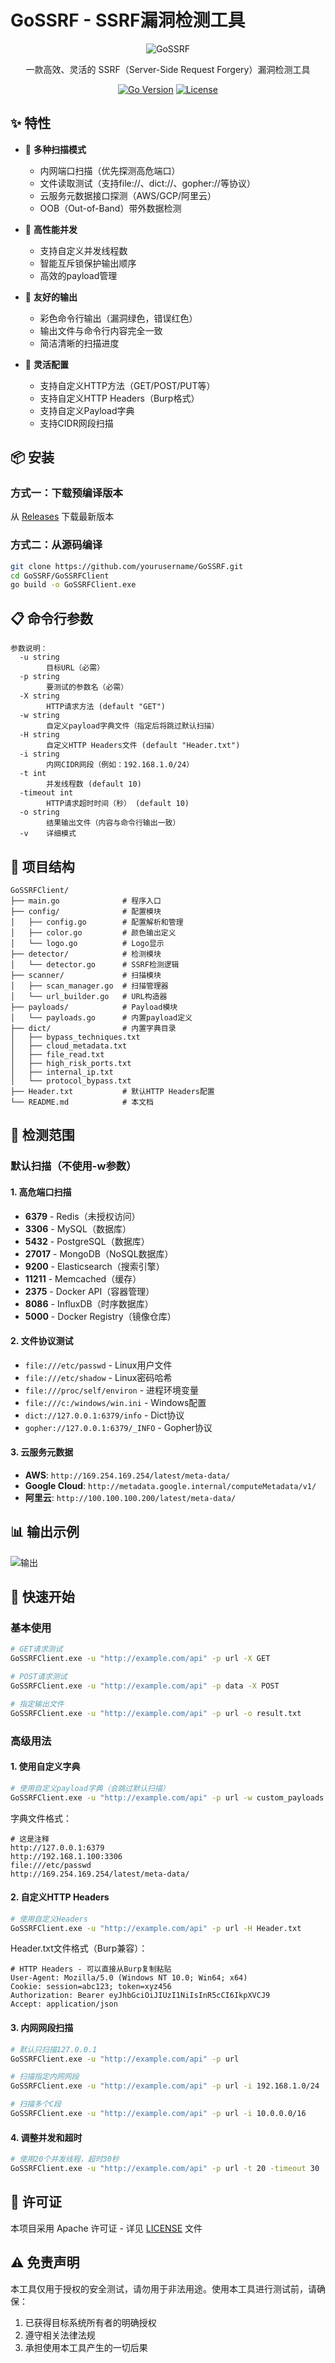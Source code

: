 # GoSSRF - SSRF漏洞检测工具

<div align="center">


![GoSSRF](images/0a87456e-f96b-42f1-9571-d51b123cd387.png)

一款高效、灵活的 SSRF（Server-Side Request Forgery）漏洞检测工具

[![Go Version](https://img.shields.io/badge/Go-1.20+-blue.svg)](https://golang.org)
[![License](https://img.shields.io/badge/License-MIT-green.svg)](LICENSE)

</div>

## ✨ 特性

- 🎯 **多种扫描模式**
  - 内网端口扫描（优先探测高危端口）
  - 文件读取测试（支持file://、dict://、gopher://等协议）
  - 云服务元数据接口探测（AWS/GCP/阿里云）
  - OOB（Out-of-Band）带外数据检测

- 🚀 **高性能并发**
  - 支持自定义并发线程数
  - 智能互斥锁保护输出顺序
  - 高效的payload管理

- 🎨 **友好的输出**
  - 彩色命令行输出（漏洞绿色，错误红色）
  - 输出文件与命令行内容完全一致
  - 简洁清晰的扫描进度

- 🔧 **灵活配置**
  - 支持自定义HTTP方法（GET/POST/PUT等）
  - 支持自定义HTTP Headers（Burp格式）
  - 支持自定义Payload字典
  - 支持CIDR网段扫描

## 📦 安装

### 方式一：下载预编译版本

从 [Releases](https://github.com/yourusername/GoSSRF/releases) 下载最新版本

### 方式二：从源码编译

```bash
git clone https://github.com/yourusername/GoSSRF.git
cd GoSSRF/GoSSRFClient
go build -o GoSSRFClient.exe
```

## 📋 命令行参数

```
参数说明：
  -u string
        目标URL（必需）
  -p string
        要测试的参数名（必需）
  -X string
        HTTP请求方法 (default "GET")
  -w string
        自定义payload字典文件（指定后将跳过默认扫描）
  -H string
        自定义HTTP Headers文件 (default "Header.txt")
  -i string
        内网CIDR网段（例如：192.168.1.0/24）
  -t int
        并发线程数 (default 10)
  -timeout int
        HTTP请求超时时间（秒） (default 10)
  -o string
        结果输出文件（内容与命令行输出一致）
  -v    详细模式
```

## 📂 项目结构

```
GoSSRFClient/
├── main.go              # 程序入口
├── config/              # 配置模块
│   ├── config.go        # 配置解析和管理
│   ├── color.go         # 颜色输出定义
│   └── logo.go          # Logo显示
├── detector/            # 检测模块
│   └── detector.go      # SSRF检测逻辑
├── scanner/             # 扫描模块
│   ├── scan_manager.go  # 扫描管理器
│   └── url_builder.go   # URL构造器
├── payloads/            # Payload模块
│   └── payloads.go      # 内置payload定义
├── dict/                # 内置字典目录
│   ├── bypass_techniques.txt
│   ├── cloud_metadata.txt
│   ├── file_read.txt
│   ├── high_risk_ports.txt
│   ├── internal_ip.txt
│   └── protocol_bypass.txt
├── Header.txt           # 默认HTTP Headers配置
└── README.md            # 本文档
```

## 🎯 检测范围

### 默认扫描（不使用-w参数）

#### 1. 高危端口扫描

- **6379** - Redis（未授权访问）
- **3306** - MySQL（数据库）
- **5432** - PostgreSQL（数据库）
- **27017** - MongoDB（NoSQL数据库）
- **9200** - Elasticsearch（搜索引擎）
- **11211** - Memcached（缓存）
- **2375** - Docker API（容器管理）
- **8086** - InfluxDB（时序数据库）
- **5000** - Docker Registry（镜像仓库）

#### 2. 文件协议测试

- `file:///etc/passwd` - Linux用户文件
- `file:///etc/shadow` - Linux密码哈希
- `file:///proc/self/environ` - 进程环境变量
- `file:///c:/windows/win.ini` - Windows配置
- `dict://127.0.0.1:6379/info` - Dict协议
- `gopher://127.0.0.1:6379/_INFO` - Gopher协议

#### 3. 云服务元数据

- **AWS**: `http://169.254.169.254/latest/meta-data/`
- **Google Cloud**: `http://metadata.google.internal/computeMetadata/v1/`
- **阿里云**: `http://100.100.100.200/latest/meta-data/`

## 📊 输出示例

![输出](images/0a87456e-f96b-42f1-9571-d51b123cd387.png)


## 🚀 快速开始

### 基本使用

```bash
# GET请求测试
GoSSRFClient.exe -u "http://example.com/api" -p url -X GET

# POST请求测试
GoSSRFClient.exe -u "http://example.com/api" -p data -X POST

# 指定输出文件
GoSSRFClient.exe -u "http://example.com/api" -p url -o result.txt
```

### 高级用法

#### 1. 使用自定义字典

```bash
# 使用自定义payload字典（会跳过默认扫描）
GoSSRFClient.exe -u "http://example.com/api" -p url -w custom_payloads.txt
```

字典文件格式：

```
# 这是注释
http://127.0.0.1:6379
http://192.168.1.100:3306
file:///etc/passwd
http://169.254.169.254/latest/meta-data/
```

#### 2. 自定义HTTP Headers

```bash
# 使用自定义Headers
GoSSRFClient.exe -u "http://example.com/api" -p url -H Header.txt
```

Header.txt文件格式（Burp兼容）：

```
# HTTP Headers - 可以直接从Burp复制粘贴
User-Agent: Mozilla/5.0 (Windows NT 10.0; Win64; x64)
Cookie: session=abc123; token=xyz456
Authorization: Bearer eyJhbGciOiJIUzI1NiIsInR5cCI6IkpXVCJ9
Accept: application/json
```

#### 3. 内网网段扫描

```bash
# 默认只扫描127.0.0.1
GoSSRFClient.exe -u "http://example.com/api" -p url

# 扫描指定内网网段
GoSSRFClient.exe -u "http://example.com/api" -p url -i 192.168.1.0/24

# 扫描多个C段
GoSSRFClient.exe -u "http://example.com/api" -p url -i 10.0.0.0/16
```

#### 4. 调整并发和超时

```bash
# 使用20个并发线程，超时30秒
GoSSRFClient.exe -u "http://example.com/api" -p url -t 20 -timeout 30
```


## 📄 许可证

本项目采用 Apache 许可证 - 详见 [LICENSE](LICENSE) 文件

## ⚠️ 免责声明

本工具仅用于授权的安全测试，请勿用于非法用途。使用本工具进行测试前，请确保：

1. 已获得目标系统所有者的明确授权
2. 遵守相关法律法规
3. 承担使用本工具产生的一切后果

